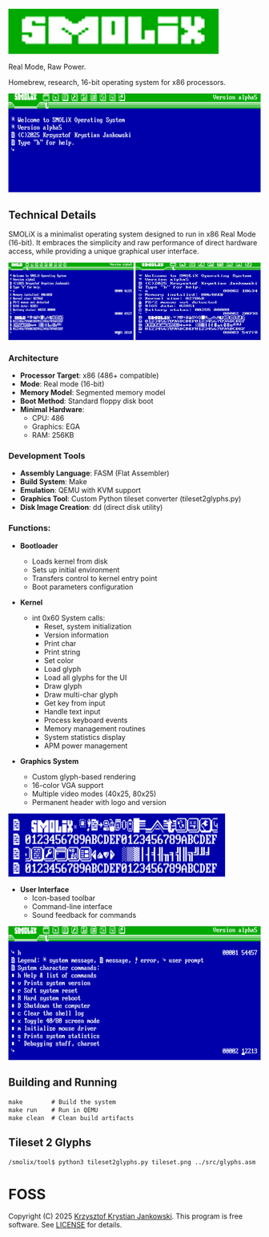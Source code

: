 ![SMOLiX](media/logo.png)

Real Mode, Raw Power.

Homebrew, research, 16-bit operating system for x86 processors.

![Screenshot of SMOLiX](media/smolix.png)

## Technical Details

SMOLiX is a minimalist operating system designed to run in x86 Real Mode (16-bit). It embraces the simplicity and raw performance of direct hardware access, while providing a unique graphical user interface.

![40 vs 80 video mode](media/mode4080.png)

### Architecture
- **Processor Target**: x86 (486+ compatible)
- **Mode**: Real mode (16-bit)
- **Memory Model**: Segmented memory model
- **Boot Method**: Standard floppy disk boot
- **Minimal Hardware**:
  - CPU: 486
  - Graphics: EGA
  - RAM: 256KB

### Development Tools
- **Assembly Language**: FASM (Flat Assembler)
- **Build System**: Make
- **Emulation**: QEMU with KVM support
- **Graphics Tool**: Custom Python tileset converter (tileset2glyphs.py)
- **Disk Image Creation**: dd (direct disk utility)

### Functions:
- **Bootloader**
  - Loads kernel from disk
  - Sets up initial environment
  - Transfers control to kernel entry point
  - Boot parameters configuration

- **Kernel**
  - int 0x60 System calls:
    - Reset, system initialization
    - Version information
    - Print char
    - Print string
    - Set color
    - Load glyph
    - Load all glyphs for the UI
    - Draw glyph
    - Draw multi-char glyph
    - Get key from input
    - Handle text input
    - Process keyboard events
    - Memory management routines
    - System statistics display
    - APM power management

- **Graphics System**
  - Custom glyph-based rendering
  - 16-color VGA support
  - Multiple video modes (40x25, 80x25)
  - Permanent header with logo and version

![Glyphs](media/glyphs.png)

- **User Interface**
  - Icon-based toolbar
  - Command-line interface
  - Sound feedback for commands

![Commands](media/commands.png)

## Building and Running

```
make        # Build the system
make run    # Run in QEMU
make clean  # Clean build artifacts
```

## Tileset 2 Glyphs

```/smolix/tool$ python3 tileset2glyphs.py tileset.png ../src/glyphs.asm```


# FOSS
Copyright (C) 2025 [Krzysztof Krystian Jankowski](https://krzysztofjankowski.com). This program is free software. See [LICENSE](LICENSE) for details.